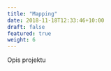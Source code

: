 ```yaml
---
title: "Mapping"
date: 2018-11-18T12:33:46+10:00
draft: false
featured: true
weight: 6
---
```


Opis projektu
